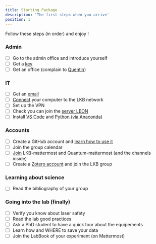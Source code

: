 ```yaml
---
title: Starting Package
description: 'The first steps when you arrive'
position: 1
---
```

<alert type="success">
Follow these steps (in order) and enjoy !
</alert>

### Admin
- [ ] Go to the admin office and introduce yourself
- [ ] Get a [key](/StartingPackage/General#kaba-key)
- [ ] Get an office (complain to [Quentin](mailto:quentin.glorieux@lkb.upmc.fr))

### IT
- [ ] Get an [email](/StartingPackage/Computers_and_network#contact-the-lkb-it-support)
- [ ] [Connect](/StartingPackage/Computers_and_network#adding-a-computer-to-the-network) your computer to the LKB network
- [ ] Set up the VPN
- [ ] Check you can join the [server LEON](/StartingPackage/Computers_and_network#map-a-network-drive)
- [ ] Install [VS Code](/StartingPackage/Tools#vs-code) and [Python (via Anaconda)](/StartingPackage/Tools#python)

### Accounts
- [ ] Create a GitHub account and [learn how to use it](/StartingPackage/Tools#github)
- [ ] Join the group calendar
- [ ] [Join](/StartingPackage/Tools#mattermost) LKB-mattermost and Quantum-mattermost (and the channels inside) 
- [ ] Create a [Zotero account](/StartingPackage/Tools#zotero) and join the LKB group
### Learning about science 
- [ ] Read the bibliography of your group
### Going into the lab (finally)
- [ ] Verify you know about laser safety
- [ ] Read the lab good practices 
- [ ] Ask a PhD student to have a quick tour about the equipements
- [ ] Learn how and WHERE to save your data
- [ ] Join the LabBook of your experiment (on Mattermost)
